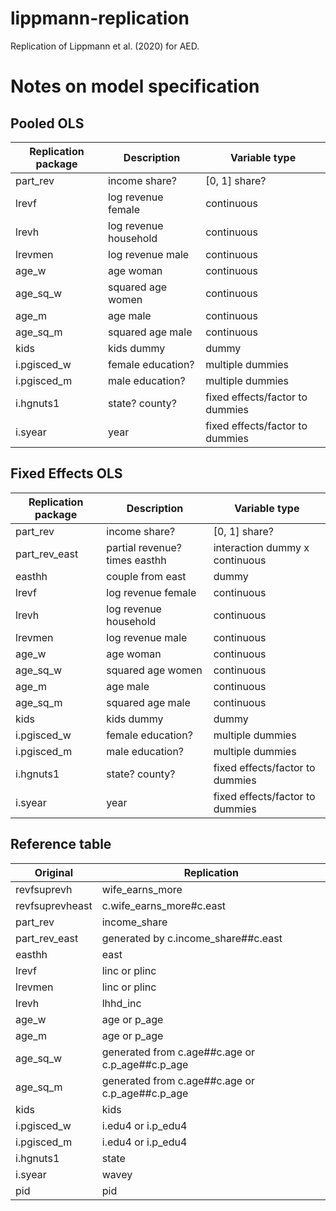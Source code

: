 # lippmann-replication

Replication of Lippmann et al. (2020) for AED.

# Notes on model specification

## Pooled OLS

| Replication package | Description           | Variable type                   |
|--------------------|----------------------|------------------------------|
| part_rev            | income share?         | [0, 1] share?                   |
| lrevf               | log revenue female    | continuous                      |
| lrevh               | log revenue household | continuous                      |
| lrevmen             | log revenue male      | continuous                      |
| age_w               | age woman             | continuous                      |
| age_sq_w            | squared age women     | continuous                      |
| age_m               | age male              | continuous                      |
| age_sq_m            | squared age male      | continuous                      |
| kids                | kids dummy            | dummy                           |
| i.pgisced_w         | female education?     | multiple dummies                |
| i.pgisced_m         | male education?       | multiple dummies                |
| i.hgnuts1           | state? county?        | fixed effects/factor to dummies |
| i.syear             | year                  | fixed effects/factor to dummies |

## Fixed Effects OLS

| Replication package | Description                   | Variable type                   |
|----------------------------|------------------------|--------------------|
| part_rev            | income share?                 | [0, 1] share?                   |
| part_rev_east       | partial revenue? times easthh | interaction dummy x continuous  |
| easthh              | couple from east              | dummy                           |
| lrevf               | log revenue female            | continuous                      |
| lrevh               | log revenue household         | continuous                      |
| lrevmen             | log revenue male              | continuous                      |
| age_w               | age woman                     | continuous                      |
| age_sq_w            | squared age women             | continuous                      |
| age_m               | age male                      | continuous                      |
| age_sq_m            | squared age male              | continuous                      |
| kids                | kids dummy                    | dummy                           |
| i.pgisced_w         | female education?             | multiple dummies                |
| i.pgisced_m         | male education?               | multiple dummies                |
| i.hgnuts1           | state? county?                | fixed effects/factor to dummies |
| i.syear             | year                          | fixed effects/factor to dummies |

## Reference table

| Original        | Replication                                     |
|-----------------|-------------------------------------------------|
| revfsuprevh     | wife_earns_more                                 |
| revfsuprevheast | c.wife_earns_more#c.east                        |
| part_rev        | income_share                                    |
| part_rev_east   | generated by c.income_share##c.east             |
| easthh          | east                                            |
| lrevf           | linc or plinc                                   |
| lrevmen         | linc or plinc                                   |
| lrevh           | lhhd_inc                                        |
| age_w           | age or p_age                                    |
| age_m           | age or p_age                                    |
| age_sq_w        | generated from c.age##c.age or c.p_age##c.p_age |
| age_sq_m        | generated from c.age##c.age or c.p_age##c.p_age |
| kids            | kids                                            |
| i.pgisced_w     | i.edu4 or i.p_edu4                              |
| i.pgisced_m     | i.edu4 or i.p_edu4                              |
| i.hgnuts1       | state                                           |
| i.syear         | wavey                                           |
| pid             | pid                                             |
